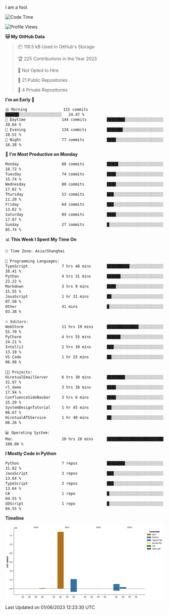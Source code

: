 I am a fool.

<!--START_SECTION:waka-->
![Code Time](http://img.shields.io/badge/Code%20Time-451%20hrs%2048%20mins-blue)

![Profile Views](http://img.shields.io/badge/Profile%20Views-2-blue)

**🐱 My GitHub Data** 

> 📦 116.5 kB Used in GitHub's Storage 
 > 
> 🏆 225 Contributions in the Year 2023
 > 
> 🚫 Not Opted to Hire
 > 
> 📜 21 Public Repositories 
 > 
> 🔑 4 Private Repositories 
 > 
**I'm an Early 🐤** 

```text
🌞 Morning                115 commits         ██████░░░░░░░░░░░░░░░░░░░   24.47 % 
🌆 Daytime                144 commits         ████████░░░░░░░░░░░░░░░░░   30.64 % 
🌃 Evening                134 commits         ███████░░░░░░░░░░░░░░░░░░   28.51 % 
🌙 Night                  77 commits          ████░░░░░░░░░░░░░░░░░░░░░   16.38 % 
```
📅 **I'm Most Productive on Monday** 

```text
Monday                   88 commits          █████░░░░░░░░░░░░░░░░░░░░   18.72 % 
Tuesday                  74 commits          ████░░░░░░░░░░░░░░░░░░░░░   15.74 % 
Wednesday                80 commits          ████░░░░░░░░░░░░░░░░░░░░░   17.02 % 
Thursday                 53 commits          ███░░░░░░░░░░░░░░░░░░░░░░   11.28 % 
Friday                   64 commits          ███░░░░░░░░░░░░░░░░░░░░░░   13.62 % 
Saturday                 84 commits          ████░░░░░░░░░░░░░░░░░░░░░   17.87 % 
Sunday                   27 commits          █░░░░░░░░░░░░░░░░░░░░░░░░   05.74 % 
```


📊 **This Week I Spent My Time On** 

```text
🕑︎ Time Zone: Asia/Shanghai

💬 Programming Languages: 
TypeScript               7 hrs 48 mins       ██████████░░░░░░░░░░░░░░░   38.41 % 
Python                   4 hrs 31 mins       ██████░░░░░░░░░░░░░░░░░░░   22.22 % 
Markdown                 3 hrs 9 mins        ████░░░░░░░░░░░░░░░░░░░░░   15.55 % 
JavaScript               1 hr 31 mins        ██░░░░░░░░░░░░░░░░░░░░░░░   07.50 % 
Other                    41 mins             █░░░░░░░░░░░░░░░░░░░░░░░░   03.38 % 

🔥 Editors: 
WebStorm                 11 hrs 19 mins      ██████████████░░░░░░░░░░░   55.70 % 
PyCharm                  4 hrs 55 mins       ██████░░░░░░░░░░░░░░░░░░░   24.21 % 
IntelliJ                 2 hrs 39 mins       ███░░░░░░░░░░░░░░░░░░░░░░   13.10 % 
VS Code                  1 hr 25 mins        ██░░░░░░░░░░░░░░░░░░░░░░░   06.98 % 

🐱‍💻 Projects: 
HiretualEmailServer      6 hrs 30 mins       ████████░░░░░░░░░░░░░░░░░   31.97 % 
rl_demo                  3 hrs 38 mins       ████░░░░░░░░░░░░░░░░░░░░░   17.94 % 
ConfluenceSideNavbar     3 hrs 6 mins        ████░░░░░░░░░░░░░░░░░░░░░   15.29 % 
SystemDesignTutorial     1 hr 45 mins        ██░░░░░░░░░░░░░░░░░░░░░░░   08.67 % 
HiretualATSService       1 hr 40 mins        ██░░░░░░░░░░░░░░░░░░░░░░░   08.26 % 

💻 Operating System: 
Mac                      20 hrs 20 mins      █████████████████████████   100.00 % 
```

**I Mostly Code in Python** 

```text
Python                   7 repos             ████████░░░░░░░░░░░░░░░░░   31.82 % 
JavaScript               3 repos             ███░░░░░░░░░░░░░░░░░░░░░░   13.64 % 
TypeScript               3 repos             ███░░░░░░░░░░░░░░░░░░░░░░   13.64 % 
C#                       1 repo              █░░░░░░░░░░░░░░░░░░░░░░░░   04.55 % 
GDScript                 1 repo              █░░░░░░░░░░░░░░░░░░░░░░░░   04.55 % 
```



**Timeline**

![Lines of Code chart](https://raw.githubusercontent.com/VeejaLiu/VeejaLiu/master/assets/bar_graph.png)


 Last Updated on 01/06/2023 12:23:30 UTC
<!--END_SECTION:waka-->
